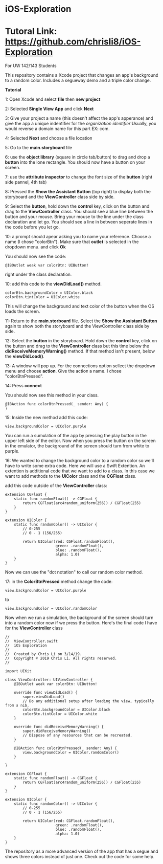 # iOS-Exploration

# Tutoral Link: https://github.com/chrisli8/iOS-Exploration

For UW 142/143 Students

This repository contains a Xcode project that changes an app's background to a random color. Includes a segueway demo and a triple color change.

**Tutorial**

1: Open Xcode and select **file** then **new project**

2: Selected **Single View App** and click **Next**

3: Give your project a name (this doesn't affect the app's apperance) and give the app a unique indentifier for the *organization identifier*
Usually, you would reverse a domain name for this part EX: com.<your name or organization>

4: Selected **Next** and choose a file location

5: Go to the **main.storyboard** file

6: use the **object library** (square in circle tab/button) to drag and drop a **button** into the lone rectangle. You should now have a button on your screen.

7: use the **attribute inspector** to change the font size of the **button** (right side pannel, 4th tab)

8: Pressed the **Show the Assistant Button** (top right) to display both the storyboard and the **ViewController** class side by side.

9: Select the **button**, hold down the **control** key, click on the button and drag to the **ViewController** class. You should see a blue line between the button and your mouse. Bring your mouse to the line under the class declaration and let go. You should see a line in between seperate lines in the code before you let go.

10: a prompt should apear asking you to name your reference. Choose a name (I chose "colorBtn"). Make sure that **outlet** is selected in the dropdown menu. and click **Ok**

You should now see the code:
```
@IBOutlet weak var colorBtn: UIButton!
```
right under the class declaration.

10: add this code to the **viewDidLoad()** method. 
```
colorBtn.backgroundColor = UIColor.black
colorBtn.tintColor = UIColor.white
```
This will change the background and text color of the button when the OS loads the screen.

11: Return to the **main.storboard** file. Select the **Show the Assistant Button** again to show both the storyboard and the ViewController class side by side.

12: Select the **button** in the storyboard. Hold down the **control** key, click on the button and drag to the **ViewController** class but this time below the **didReceiveMemoryWarning()** method. If that method isn't present, below the **viewDidLoad()**.

13: A window will pop up. For the connections option sellect the dropdown menu and choose **action**. Give the action a name. I chose "colorBtnPressed".

14: Press **connect**

You should now see this method in your class.
```
@IBAction func colorBtnPressed(_ sender: Any) {
}
```

15: Inside the new method add this code:
```
view.backgroundColor = UIColor.purple
```
You can run a sumulation of the app by pressing the play button in the upper left side of the editor. Now when you press the button on the screen in the emulator, the background of the screen should turn from white to purple.

16: We wanted to change the background color to a random color so we'll have to write some extra code. Here we will use a Swift Extention. An extention is additional code that we want to add to a class. In this case we want to add methods to the **UIColor** class and the **CGFloat** class.

add this code outside of the **ViewController** class:
```
extension CGFloat {
    static func randomFloat() -> CGFloat {
        return CGFloat(arc4random_uniform(256)) / CGFloat(255)
    }
}

extension UIColor {
    static func randomColor() -> UIColor {
        // 0-255
        // 0 - 1 (156/255)
        
        return UIColor(red: CGFloat.randomFloat(),
                       green: .randomFloat(),
                       blue: .randomFloat(),
                       alpha: 1.0)
    }
}
```
Now we can use the "dot notation" to call our random color method.

17: in the **ColorBtnPressed** method change the code:
```
view.backgroundColor = UIColor.purple
```
to
```
view.backgroundColor = UIColor.randomColor
```

Now when we run a simulation, the background of the screen should turn into a random color now if we press the button.
Here's the final code I have for the **ViewController** class
```
//
//  ViewController.swift
//  iOS Exploration
//
//  Created by Chris Li on 3/14/19.
//  Copyright © 2019 Chris Li. All rights reserved.
//

import UIKit

class ViewController: UIViewController {
    @IBOutlet weak var colorBtn: UIButton!
    
    override func viewDidLoad() {
        super.viewDidLoad()
        // Do any additional setup after loading the view, typically from a nib.
        colorBtn.backgroundColor = UIColor.black
        colorBtn.tintColor = UIColor.white
    }

    override func didReceiveMemoryWarning() {
        super.didReceiveMemoryWarning()
        // Dispose of any resources that can be recreated.
    }

    @IBAction func colorBtnPressed(_ sender: Any) {
        view.backgroundColor = UIColor.randomColor()
    }
    
}

extension CGFloat {
    static func randomFloat() -> CGFloat {
        return CGFloat(arc4random_uniform(256)) / CGFloat(255)
    }
}

extension UIColor {
    static func randomColor() -> UIColor {
        // 0-255
        // 0 - 1 (156/255)
        
        return UIColor(red: CGFloat.randomFloat(),
                       green: .randomFloat(),
                       blue: .randomFloat(),
                       alpha: 1.0)
    }
}
```

The repository as a more advanced version of the app that has a segue and shows three colors instead of just one. Check out the code for some help.












